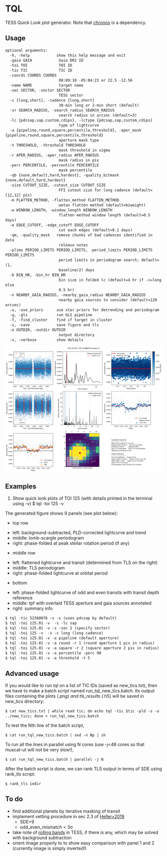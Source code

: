 # TQL
TESS Quick Look plot generator.
Note that [chronos](https://github.com/jpdeleon/chronos) is a dependency.

## Usage
```shell
optional arguments:
  -h, -help            show this help message and exit
  -gaia GAIA            Gaia DR2 ID
  -toi TOI              TOI ID
  -tic TIC              TIC ID
  -coords COORDS COORDS
                        08:09:10 -05:04:23 or 22.5 -12.56
  -name NAME            target name
  -sec SECTOR, -sector SECTOR
                        TESS sector
  -c {long,short}, -cadence {long,short}
                        30-min long or 2-min short (default)
  -sr SEARCH_RADIUS, -search_radius SEARCH_RADIUS
                        search radius in arcsec (default=3)
  -lc {pdcsap,sap,custom,cdips}, -lctype {pdcsap,sap,custom,cdips}
                        type of lightcurve
  -a {pipeline,round,square,percentile,threshold}, -aper_mask {pipeline,round,square,percentile,threshold}
                        aperture mask type
  -t THRESHOLD, -threshold THRESHOLD
                        mask threshold in sigma
  -r APER_RADIUS, -aper_radius APER_RADIUS
                        mask radius in pix
  -perc PERCENTILE, -percentile PERCENTILE
                        mask percentile
  -qb {none,default,hard,hardest}, -quality_bitmask {none,default,hard,hardest}
  -size CUTOUT_SIZE, -cutout_size CUTOUT_SIZE
                        FFI cutout size for long cadence (default=[12,12] pix)
  -m FLATTEN_METHOD, -flatten_method FLATTEN_METHOD
                        wotan flatten method (default=biweight)
  -w WINDOW_LENGTH, -window_length WINDOW_LENGTH
                        flatten method window length (default=0.5 days)
  -e EDGE_CUTOFF, -edge_cutoff EDGE_CUTOFF
                        cut each edges (default=0.1 days)
  -qm, -quality_mask   remove chunks of bad cadences identified in data
                        release notes
  -plims PERIOD_LIMITS PERIOD_LIMITS, -period_limits PERIOD_LIMITS PERIOD_LIMITS
                        period limits in periodogram search; default=(1,
                        baseline/2) days
  -b BIN_HR, -bin_hr BIN_HR
                        bin size in folded lc (default=4 hr if -c=long else
                        0.5 hr)
  -n NEARBY_GAIA_RADIUS, -nearby_gaia_radius NEARBY_GAIA_RADIUS
                        nearby gaia sources to consider (default=120 arcsec)
  -u, -use_priors      use star priors for detrending and periodogram
  -g, -gls             run GLS pipeline
  -f, -find_cluster    find if target in cluster
  -s, -save            save figure and tls
  -o OUTDIR, -outdir OUTDIR
                        output directory
  -v, -verbose         show details
```

![img](./plots/tic52368076_s1_pdcsap_sc.png)


## Examples
1. Show quick look plots of TOI 125 (with details printed in the terminal using -v)
$ tql -toi 125 -v

The generated figure shows 9 panels (see plot below):
* top row
 - left: background-subtracted, PLD-corrected lightcurve and trend
 - middle: lomb-scargle periodogram
 - right: phase-folded at peak stellar rotation period (if any)
* middle row
 - left: flattened lightcurve and transit (determined from TLS on the right)
 - middle: TLS periodogram
 - right: phase-folded lightcurve at orbital period
* bottom
 - left: phase-folded lightcurve of odd and even transits with transit depth reference
 - middle: tpf with overlaid TESS aperture and gaia sources annotated
 - right: summary info
```
$ tql -tic 52368076 -v -s (uses pdcsap by default)
$ tql -toi 125.01 -v  -s -lc sap
$ tql -toi 125.01 -v -s -sec 2 (specify sector)
$ tql -toi 125 -v  -s -c long (long cadence)
$ tql -toi 125.01 -v -a pipeline (default aperture)
$ tql -toi 125.01 -v -a round -r 1 (round aperture 1 pix in radius)
$ tql -toi 125.01 -v -a square -r 2 (square aperture 2 pix in radius)
$ tql -toi 125.01 -v -a percentile -perc 90
$ tql -toi 125.01 -v -a threshold -t 5
```

## Advanced usage
If you would like to run tql on a list of TIC IDs (saved as new_tics.txt), then we have to make a batch script named run_tql_new_tics.batch. Its output files containing the plots (*.png) and tls_results (*.h5) will be saved in new_tics directory:
```
$ cat new_tics.txt | while read tic; do echo tql -tic $tic -pld -s -o ../new_tics; done > run_tql_new_tics.batch
```
To test the Nth line of the batch script,
```
$ cat run_tql_new_tics.batch | sed -n Np | sh
```
To run all the lines in parallel using N cores (use -j<48 cores so that muscat-ut will not be very slow!),
```
$ cat run_tql_new_tics.batch | parallel -j N
```
After the batch script is done, we can rank TLS output in terms of SDE using rank_tls script:
```
$ rank_tls indir
```

## To do
* find additional planets by iterative masking of transit
* implement vetting procedure in sec 2.3 of [Heller+2019](https://arxiv.org/pdf/1905.09038.pdf)
  - SDE>9
  - odd_even_mismatch < 3σ
* take note of [rolling bands](https://docs.lightkurve.org/tutorials/04-identify-rolling-band.html) in TESS, if there is any, which may be solved with background subtraction
* orient image properly to to show easy comparison with panel 1 and 2 (currently image is simply inverted!)
